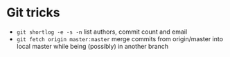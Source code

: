 # Git tricks

- `git shortlog -e -s -n` list authors, commit count and email
- `git fetch origin master:master` merge commits from origin/master into local master while being (possibly) in another branch
